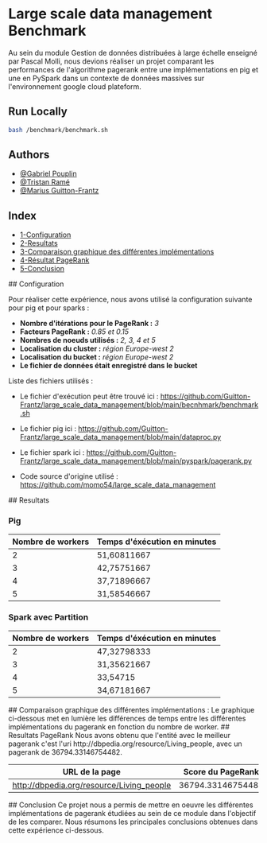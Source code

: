 # Large scale data management Benchmark

Au sein du module Gestion de données distribuées à large échelle enseigné par Pascal Molli, nous devions réaliser un projet comparant les performances de l'algorithme pagerank entre une implémentations en pig et une en PySpark dans un contexte de données massives sur l'environnement google cloud plateform.

## Run Locally

```bash
bash /benchmark/benchmark.sh
```
## Authors

- [@Gabriel Pouplin](https://github.com/Lapin-Obez)
- [@Tristan Ramé](https://github.com/TRRame)
- [@Marius Guitton-Frantz](https://github.com/Guitton-Frantz)

## Index
* [1-Configuration](#configuration) 
* [2-Resultats](#resultats) 
* [3-Comparaison graphique des différentes implémentations](#comparaison-graphique-des-différentes-implementations)
* [4-Résultat PageRank](#resultats-pagerank)
* [5-Conclusion](#conclusion)

<a name="configuration"/>
## Configuration

Pour réaliser cette expérience, nous avons utilisé la configuration suivante pour pig et pour sparks :
* **Nombre d'itérations pour le PageRank :** _3_
* **Facteurs PageRank :** _0.85 et 0.15_
* **Nombres de noeuds utilisés :** _2, 3, 4 et 5_
* **Localisation du cluster :** _région Europe-west 2_
* **Localisation du bucket :** _région Europe-west 2_
* **Le fichier de données était enregistré dans le bucket**

Liste des fichiers utilisés : 
* Le fichier d'exécution peut être trouvé ici : https://github.com/Guitton-Frantz/large_scale_data_management/blob/main/becnhmark/benchmark.sh

* Le fichier pig ici : https://github.com/Guitton-Frantz/large_scale_data_management/blob/main/dataproc.py

* Le fichier spark ici : https://github.com/Guitton-Frantz/large_scale_data_management/blob/main/pyspark/pagerank.py

* Code source d'origine utilisé : https://github.com/momo54/large_scale_data_management

<a name="resultats"/>
## Resultats

### Pig

| Nombre de workers | Temps d'éxécution en minutes |
|---|---|
| 2 | 51,60811667 |
| 3 | 42,75751667 |
| 4 | 37,71896667 |
| 5 | 31,58546667 |

### Spark avec Partition

| Nombre de workers | Temps d'éxécution en minutes |
|---|---|
| 2 | 47,32798333 |
| 3 | 31,35621667 |
| 4 | 33,54715 |
| 5 | 34,67181667 |

<a name="comparaison-graphique-des-différentes-implementations"/>
## Comparaison graphique des différentes implémentations :
Le graphique ci-dessous met en lumière les différences de temps entre les différentes implémentations du pagerank en fonction du nombre de worker.

<a name="resultats-pagerank"/>
## Resultats PageRank
Nous avons obtenu que l'entité avec le meilleur pagerank c'est l'uri http://dbpedia.org/resource/Living_people, avec un pagerank de 36794.33146754482.

| URL de la page | Score du PageRank |
|---|---|
| http://dbpedia.org/resource/Living_people |  36794.33146754482  |

<a name="conclusion"/>
## Conclusion
Ce projet nous a permis de mettre en oeuvre les différentes implémentations de pagerank étudiées au sein de ce module dans l'objectif de les comparer. Nous résumons les principales conclusions obtenues dans cette expérience ci-dessous.
